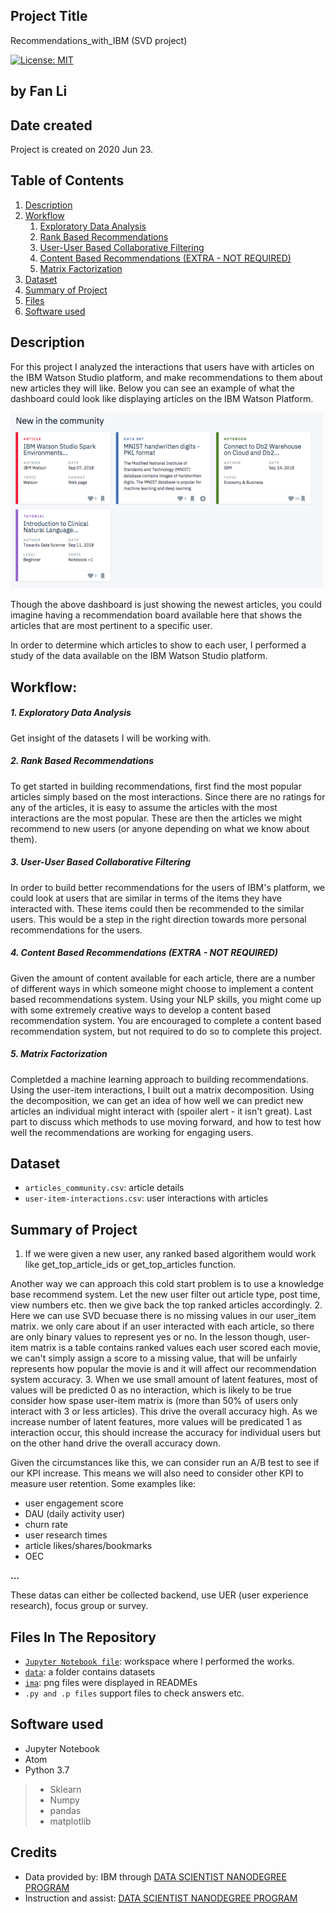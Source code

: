 ## Project Title
Recommendations_with_IBM (SVD project)

[![License: MIT](https://img.shields.io/badge/License-MIT-yellow.svg)](https://opensource.org/licenses/MIT)
## by Fan Li

## Date created
Project is created on 2020 Jun 23.

## Table of Contents
1. [Description](#description)
2. [Workflow](#Workflow)
	1. [Exploratory Data Analysis](#eda)
	2. [Rank Based Recommendations](#rbr)
	3. [User-User Based Collaborative Filtering](#ubr)
	4. [Content Based Recommendations (EXTRA - NOT REQUIRED)](#cbr)
	5. [Matrix Factorization](#mf)
3. [Dataset](#Dataset)
4. [Summary of Project](#summary)
5. [Files](#About)
6. [Software used](#Software)


<a name="description"></a>
## Description
For this project I analyzed the interactions that users have with articles on the IBM Watson Studio platform, and make recommendations to them about new articles they will like. Below you can see an example of what the dashboard could look like displaying articles on the IBM Watson Platform.

<img src='ima/1.png' width=500px>

Though the above dashboard is just showing the newest articles, you could imagine having a recommendation board available here that shows the articles that are most pertinent to a specific user.

In order to determine which articles to show to each user, I performed a study of the data available on the IBM Watson Studio platform.


<a name="Workflow"></a>
## Workflow:

<a name="eda"></a>
##### 1. Exploratory Data Analysis
Get insight of the datasets I will be working with.

<a name="rbr"></a>
##### 2. Rank Based Recommendations
To get started in building recommendations, first find the most popular articles simply based on the most interactions. Since there are no ratings for any of the articles, it is easy to assume the articles with the most interactions are the most popular. These are then the articles we might recommend to new users (or anyone depending on what we know about them).

<a name="ubr"></a>
##### 3. User-User Based Collaborative Filtering
In order to build better recommendations for the users of IBM's platform, we could look at users that are similar in terms of the items they have interacted with. These items could then be recommended to the similar users. This would be a step in the right direction towards more personal recommendations for the users.

<a name='cbr'></a>
##### 4. Content Based Recommendations (EXTRA - NOT REQUIRED)
Given the amount of content available for each article, there are a number of different ways in which someone might choose to implement a content based recommendations system. Using your NLP skills, you might come up with some extremely creative ways to develop a content based recommendation system. You are encouraged to complete a content based recommendation system, but not required to do so to complete this project.

<a name='mf'></a>
##### 5. Matrix Factorization
Completded a machine learning approach to building recommendations. Using the user-item interactions, I built out a matrix decomposition. Using the decomposition, we can get an idea of how well we can predict new articles an individual might interact with (spoiler alert - it isn't great). Last part to discuss which methods to use moving forward, and how to test how well the recommendations are working for engaging users.

<a name="Dataset"></a>
## Dataset

* `articles_community.csv`: article details
* `user-item-interactions.csv`: user interactions with articles

<a name="summary"></a>
## Summary of Project

1. If we were given a new user, any ranked based algorithem would work like get_top_article_ids or get_top_articles function.

  Another way we can approach this cold start problem is to use a knowledge base recommend system. Let the new user filter out article type, post time, view numbers etc. then we give back the top ranked articles accordingly.
2. Here we can use SVD becuase there is no missing values in our user_item matrix. we only care about if an user interacted with each article, so there are only binary values to represent yes or no. In the lesson though, user-item matrix is a table contains ranked values each user scored each movie, we can't simply assign a score to a missing value, that will be unfairly represents how popular the movie is and it will affect our recommendation system accuracy.
3. When we use small amount of latent features, most of values will be predicted 0 as no interaction, which is likely to be true consider how spase user-item matrix is (more than 50% of users only interact with 3 or less articles). This drive the overall accuracy high. As we increase number of latent features, more values will be predicated 1 as interaction occur, this should increase the accuracy for individual users but on the other hand drive the overall accuracy down.

  Given the circumstances like this, we can consider run an A/B test to see if our KPI increase. This means we will also need to consider other KPI to measure user retention. Some examples like:

* user engagement score
* DAU (daily activity user)
* churn rate
* user research times
* article likes/shares/bookmarks
* OEC

**...**

  These datas can either be collected backend, use UER (user experience research), focus group or survey.

<a name="About"></a>
## Files In The Repository
+ [`Jupyter Notebook file`](https://github.com/victorlifan/Recommendations_with_IBM/blob/master/Recommendations_with_IBM.ipynb): workspace where I performed the works.
+ [`data`](https://github.com/victorlifan/Recommendations_with_IBM/tree/master/data): a folder contains datasets
+ [`ima`](https://github.com/victorlifan/Recommendations_with_IBM/tree/master/ima): png files were displayed in READMEs
+ `.py and .p files` support files to check answers etc.

<a name="Software"></a>
## Software used
+ Jupyter Notebook
+ Atom
+ Python 3.7
> + Sklearn
> + Numpy
> + pandas
> + matplotlib



## Credits
+ Data provided by: IBM through [DATA SCIENTIST NANODEGREE PROGRAM](https://www.udacity.com/course/data-scientist-nanodegree--nd025)
+ Instruction and assist: [DATA SCIENTIST NANODEGREE PROGRAM](https://www.udacity.com/course/data-scientist-nanodegree--nd025)

